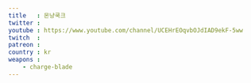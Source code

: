 ```yaml
---
title   : 몬냥쿡크
twitter :
youtube : https://www.youtube.com/channel/UCEHrEOqvbOJdIAD9ekF-5ww
twitch  :
patreon :
country : kr
weapons :
    - charge-blade
---
```

